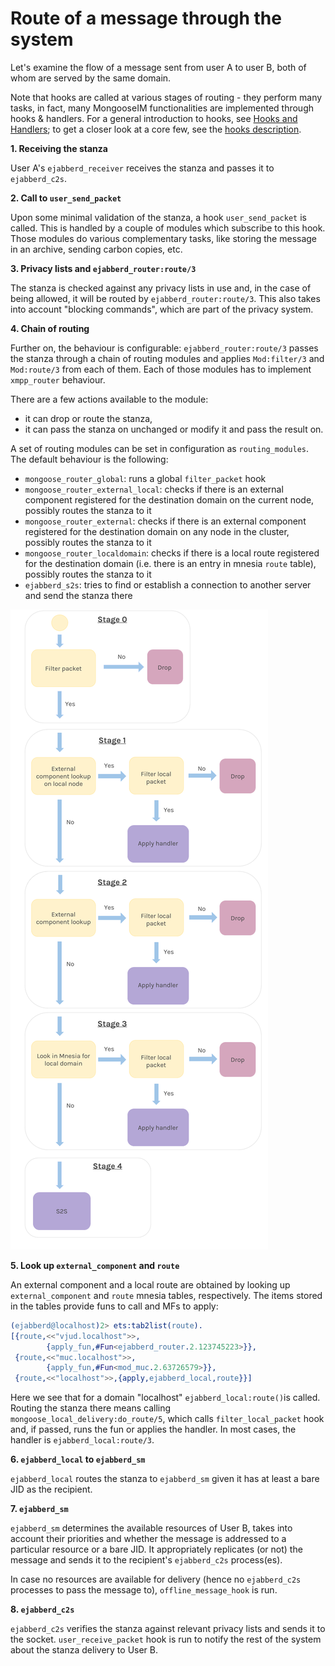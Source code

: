 # Route of a message through the system

Let's examine the flow of a message sent from user A to user B, both of whom are served by the same domain.

Note that hooks are called at various stages of routing - they perform many tasks, in fact, many MongooseIM functionalities are implemented through hooks & handlers. 
For a general introduction to hooks, see [Hooks and Handlers](Hooks-and-handlers.md); to get a closer look at a core few, see the [hooks description](hooks_description.md).

**1. Receiving the stanza**

User A's `ejabberd_receiver` receives the stanza and passes it to `ejabberd_c2s`.

**2. Call to `user_send_packet`**

Upon some minimal validation of the stanza, a hook `user_send_packet` is called.
This is handled by a couple of modules which subscribe to this hook. 
Those modules do various complementary tasks, like storing the message in an archive, sending carbon copies, etc.

**3. Privacy lists and `ejabberd_router:route/3`**

The stanza is checked against any privacy lists in use and, in the case of being allowed, it will be routed by `ejabberd_router:route/3`. 
This also takes into account "blocking commands", which are part of the privacy system.

**4. Chain of routing**

Further on, the behaviour is configurable: `ejabberd_router:route/3` passes the stanza through a chain of routing modules and applies `Mod:filter/3` and `Mod:route/3` from each of them.
Each of those modules has to implement `xmpp_router` behaviour.

There are a few actions available to the module:

* it can drop or route the stanza,
* it can pass the stanza on unchanged or modify it and pass the result on.

A set of routing modules can be set in configuration as `routing_modules`. 
The default behaviour is the following:

* `mongoose_router_global`: runs a global `filter_packet` hook
* `mongoose_router_external_local`: checks if there is an external component registered for the destination domain on the current node, possibly routes the stanza to it
* `mongoose_router_external`: checks if there is an external component registered for the destination domain on any node in the cluster, possibly routes the stanza to it
* `mongoose_router_localdomain`: checks if there is a local route registered for the destination domain (i.e. there is an entry in mnesia `route` table), possibly routes the stanza to it
* `ejabberd_s2s`: tries to find or establish a connection to another server and send the stanza there

![You should see an image here; if you don't, use plantuml to generate it from routing.uml](routing.png)

**5. Look up `external_component` and `route`**

An external component and a local route are obtained by looking up `external_component` and `route` mnesia tables, respectively. 
The items stored in the tables provide funs to call and MFs to apply:

```erlang
(ejabberd@localhost)2> ets:tab2list(route).
[{route,<<"vjud.localhost">>,
        {apply_fun,#Fun<ejabberd_router.2.123745223>}},
 {route,<<"muc.localhost">>,
        {apply_fun,#Fun<mod_muc.2.63726579>}},
 {route,<<"localhost">>,{apply,ejabberd_local,route}}]
```

Here we see that for a domain "localhost" `ejabberd_local:route()`is called.
Routing the stanza there means calling `mongoose_local_delivery:do_route/5`, which calls `filter_local_packet` hook and, if passed, runs the fun or applies the handler.
In most cases, the handler is `ejabberd_local:route/3`.

**6. `ejabberd_local` to `ejabberd_sm`**

`ejabberd_local` routes the stanza to `ejabberd_sm` given it has at least a bare JID as the recipient.

**7. `ejabberd_sm`**

`ejabberd_sm` determines the available resources of User B, takes into account their priorities and whether the message is addressed to a particular resource or a bare JID. 
It appropriately replicates (or not) the message and sends it to the recipient's `ejabberd_c2s` process(es).

In case no resources are available for delivery (hence no `ejabberd_c2s` processes to pass the message to), `offline_message_hook` is run.

**8. `ejabberd_c2s`**

`ejabberd_c2s` verifies the stanza against relevant privacy lists and sends it to the socket.
`user_receive_packet` hook is run to notify the rest of the system about the stanza delivery to User B.
